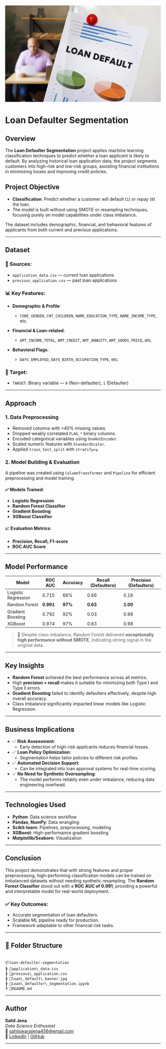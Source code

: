 ![Loan-Wallpaper](Loan_Defaulter_Wallpaper.jpg)

# Loan Defaulter Segmentation

## Overview

The **Loan Defaulter Segmentation** project applies machine learning classification techniques to predict whether a loan applicant is likely to default. By analyzing historical loan application data, the project segments customers into high-risk and low-risk groups, assisting financial institutions in minimizing losses and improving credit policies.

## Project Objective

- **Classification**: Predict whether a customer will default (`1`) or repay (`0`) the loan.
- The model is built without using SMOTE or resampling techniques, focusing purely on model capabilities under class imbalance.

The dataset includes demographic, financial, and behavioral features of applicants from both current and previous applications.

---

## Dataset

### 📂 Sources:
- `application_data.csv` — current loan applications
- `previous_application.csv` — past loan applications

### 📊 Key Features:

- **Demographic & Profile**:
  - `CODE_GENDER`, `CNT_CHILDREN`, `NAME_EDUCATION_TYPE`, `NAME_INCOME_TYPE`, etc.

- **Financial & Loan-related**:
  - `AMT_INCOME_TOTAL`, `AMT_CREDIT`, `AMT_ANNUITY`, `AMT_GOODS_PRICE`, etc.

- **Behavioral Flags**:
  - `DAYS_EMPLOYED`, `DAYS_BIRTH`, `OCCUPATION_TYPE`, etc.

### 🎯 Target:
- `TARGET`: Binary variable — `0` (Non-defaulter), `1` (Defaulter)

---

## Approach

### 1. **Data Preprocessing**
- Removed columns with >40% missing values.
- Dropped weakly correlated `FLAG_*` binary columns.
- Encoded categorical variables using `OneHotEncoder`.
- Scaled numeric features with `StandardScaler`.
- Applied `train_test_split` with `stratify=y`.

### 2. **Model Building & Evaluation**
A pipeline was created using `ColumnTransformer` and `Pipeline` for efficient preprocessing and model training.

#### ✅ Models Trained:
- **Logistic Regression**
- **Random Forest Classifier**
- **Gradient Boosting**
- **XGBoost Classifier**

#### 📈 Evaluation Metrics:
- **Precision, Recall, F1-score**
- **ROC AUC Score**

---

## Model Performance

| Model                | ROC AUC | Accuracy | Recall (Defaulters) | Precision (Defaulters) |
|---------------------|---------|----------|----------------------|-------------------------|
| Logistic Regression | 0.715   | 66%      | 0.66                 | 0.16                    |
| Random Forest       | **0.991** | **97%** | **0.63**             | **1.00**                |
| Gradient Boosting   | 0.792   | 92%      | 0.03                 | 0.98                    |
| XGBoost             | 0.974   | 97%      | 0.63                 | 0.98                    |

> 🚨 Despite class imbalance, Random Forest delivered **exceptionally high performance without SMOTE**, indicating strong signal in the original data.

---

## Key Insights

- **Random Forest** achieved the best performance across all metrics.
- High **precision + recall** makes it suitable for minimizing both Type I and Type II errors.
- **Gradient Boosting** failed to identify defaulters effectively, despite high overall accuracy.
- Class imbalance significantly impacted linear models like Logistic Regression.

---

## Business Implications

- ✅ **Risk Assessment**:
  - Early detection of high-risk applicants reduces financial losses.
- ✅ **Loan Policy Optimization**:
  - Segmentation helps tailor policies to different risk profiles.
- ✅ **Automated Decision Support**:
  - Can be integrated into loan approval systems for real-time scoring.
- ✅ **No Need for Synthetic Oversampling**:
  - The model performs reliably even under imbalance, reducing data engineering overhead.

---

## Technologies Used

- **Python**: Data science workflow
- **Pandas**, **NumPy**: Data wrangling
- **Scikit-learn**: Pipelines, preprocessing, modeling
- **XGBoost**: High-performance gradient boosting
- **Matplotlib/Seaborn**: Visualization

---

## Conclusion

This project demonstrates that with strong features and proper preprocessing, high-performing classification models can be trained on imbalanced datasets without needing synthetic resampling. The **Random Forest Classifier** stood out with a **ROC AUC of 0.991**, providing a powerful and interpretable model for real-world deployment.

### ✅ Key Outcomes:
- Accurate segmentation of loan defaulters.
- Scalable ML pipeline ready for production.
- Framework adaptable to other financial risk tasks.

---

## 📁 Folder Structure
```

📦loan-defaulter-segmentation
┣ 📜application\_data.csv
┣ 📜previous\_application.csv
┣ 📜loan\_default\_banner.jpg
┣ 📜Loan\_Defaulter\_Segmentation.ipynb
┗ 📜README.md

```

---

## Author

**Sahil Jena**  
*Data Science Enthusiast*  
📧 sahilswarajjena456@email.com  
🔗 [LinkedIn](https://linkedin.com/in/Sahil-Jena) | [GitHub](https://github.com/Sahil-S2/Life-Banking-Data)

---
